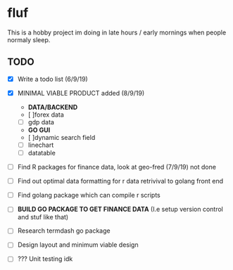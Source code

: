 # fluf
This is a hobby project im doing in late hours / early mornings when people normaly sleep. 

## TODO 
- [x] Write a todo list (6/9/19)
- [x] MINIMAL VIABLE PRODUCT added (8/9/19) 
  - **DATA/BACKEND**
  - [ ]forex data
  - [ ] gdp data
  - **GO GUI**
  - [ ]dynamic search field
  - [ ] linechart
  - [ ] datatable
- [ ] Find R packages for finance data, look at geo-fred (7/9/19) not done 
- [ ] Find out optimal data formatting for r data retrivival to golang front end
- [ ] Find golang package which can compile r scripts 
- [ ] **BUILD GO PACKAGE TO GET FINANCE DATA** (I.e setup version control and stuf like that) 
- [ ] Research termdash go package
- [ ] Design layout and minimum viable design 
- [ ] ??? Unit testing idk 


